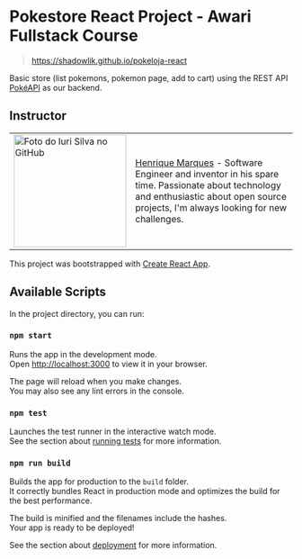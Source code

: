 # Pokestore React Project - Awari Fullstack Course

> https://shadowlik.github.io/pokeloja-react

Basic store (list pokemons, pokemon page, add to cart) using the REST API [PokéAPI](https://pokeapi.co/) as our backend.

## Instructor

<table>
    <tr>
        <td>
        <a href="https://github.com/shadowlik">
 <img width="200px" src="https://avatars.githubusercontent.com/u/6046356?s=400&u=5249b21021be63a09e37e9366ab2d093bd50b37a&v=4" width="100px;" alt="Foto do Iuri Silva no GitHub"/></a>
        </td>
        <td>
        <a href="https://github.com/shadowlik">Henrique Marques</a> - Software Engineer and inventor in his spare time. Passionate about technology and enthusiastic about open source projects, I'm always looking for new challenges.
        </td>
    </tr>
</table>

This project was bootstrapped with [Create React App](https://github.com/facebook/create-react-app).

## Available Scripts

In the project directory, you can run:

### `npm start`

Runs the app in the development mode.\
Open [http://localhost:3000](http://localhost:3000) to view it in your browser.

The page will reload when you make changes.\
You may also see any lint errors in the console.

### `npm test`

Launches the test runner in the interactive watch mode.\
See the section about [running tests](https://facebook.github.io/create-react-app/docs/running-tests) for more information.

### `npm run build`

Builds the app for production to the `build` folder.\
It correctly bundles React in production mode and optimizes the build for the best performance.

The build is minified and the filenames include the hashes.\
Your app is ready to be deployed!

See the section about [deployment](https://facebook.github.io/create-react-app/docs/deployment) for more information.